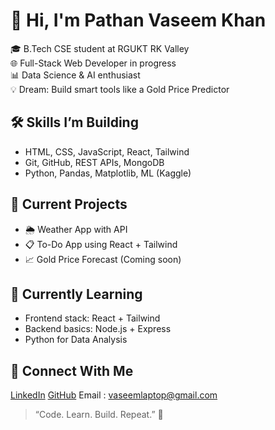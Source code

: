 # 👋 Hi, I'm Pathan Vaseem Khan

🎓 B.Tech CSE student at RGUKT RK Valley  
🌐 Full-Stack Web Developer in progress  
📊 Data Science & AI enthusiast  
💡 Dream: Build smart tools like a Gold Price Predictor

## 🛠️ Skills I’m Building
- HTML, CSS, JavaScript, React, Tailwind
- Git, GitHub, REST APIs, MongoDB
- Python, Pandas, Matplotlib, ML (Kaggle)

## 🧠 Current Projects
- 🌦️ Weather App with API  
- 📋 To-Do App using React + Tailwind  
- 📈 Gold Price Forecast (Coming soon)

## 🌱 Currently Learning
- Frontend stack: React + Tailwind  
- Backend basics: Node.js + Express  
- Python for Data Analysis

## 🔗 Connect With Me
[LinkedIn](https://www.linkedin.com/in/vaseem-khan-pathan-047697303?utm_source=share&utm_campaign=share_via&utm_content=profile&utm_medium=android_app) 
[GitHub](https://github.com/vaasp12233) 
Email : vaseemlaptop@gmail.com

> “Code. Learn. Build. Repeat.” 🚀
